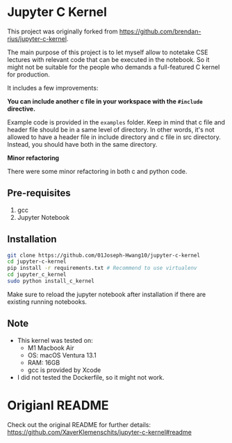 # Jupyter C Kernel

This project was originally forked from <https://github.com/brendan-rius/jupyter-c-kernel>.

The main purpose of this project is to let myself allow to notetake CSE lectures with relevant code that can be executed in the notebook. So it might not be suitable for the people who demands a full-featured C kernel for production.

It includes a few improvements:

**You can include another c file in your workspace with the `#include` directive.** 

Example code is provided in the `examples` folder. Keep in mind that c file and header file should be in a same level of directory. In other words, it's not allowed to have a header file in include directory and c file in src directory. Instead, you should have both in the same directory.

**Minor refactoring**

There were some minor refactoring in both c and python code.

## Pre-requisites

1. gcc
2. Jupyter Notebook

## Installation

```bash
git clone https://github.com/01Joseph-Hwang10/jupyter-c-kernel
cd jupyter-c-kernel
pip install -r requirements.txt # Recommend to use virtualenv
cd jupyter_c_kernel
sudo python install_c_kernel
```

Make sure to reload the jupyter notebook after installation if there are existing running notebooks.

## Note

- This kernel was tested on:
  - M1 Macbook Air
  - OS: macOS Ventura 13.1
  - RAM: 16GB
  - gcc is provided by Xcode
- I did not tested the Dockerfile, so it might not work.

# Origianl README

Check out the original README for further details: <https://github.com/XaverKlemenschits/jupyter-c-kernel#readme>
